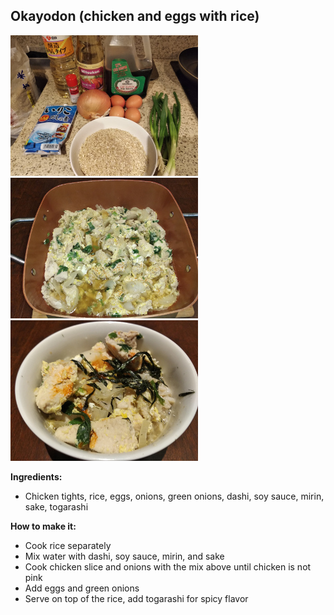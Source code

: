 ## Okayodon (chicken and eggs with rice)

![bars](oyakodon.jpg)
![bars](oyakodon2.jpg)
![bars](oyakodon3.jpg)

**Ingredients:**
* Chicken tights, rice, eggs, onions, green onions, dashi, soy sauce, mirin, sake, togarashi

**How to make it:**
* Cook rice separately
* Mix water with dashi, soy sauce, mirin, and sake
* Cook chicken slice and onions with the mix above until chicken is not pink
* Add eggs and green onions
* Serve on top of the rice, add togarashi for spicy flavor
